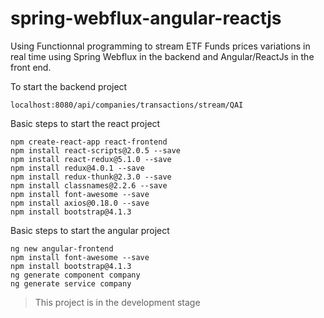 spring-webflux-angular-reactjs
==========================

Using Functionnal programming to stream ETF Funds prices variations in real time using Spring Webflux in the backend and Angular/ReactJs in the front end.


To start the backend project 
``` 
localhost:8080/api/companies/transactions/stream/QAI
```

Basic steps to start the react project 

``` 
npm create-react-app react-frontend
npm install react-scripts@2.0.5 --save
npm install react-redux@5.1.0 --save
npm install redux@4.0.1 --save
npm install redux-thunk@2.3.0 --save
npm install classnames@2.2.6 --save
npm install font-awesome --save
npm install axios@0.18.0 --save
npm install bootstrap@4.1.3
```




Basic steps to start the angular project 

``` 
ng new angular-frontend
npm install font-awesome --save
npm install bootstrap@4.1.3
ng generate component company
ng generate service company

```

> This project is in the development stage